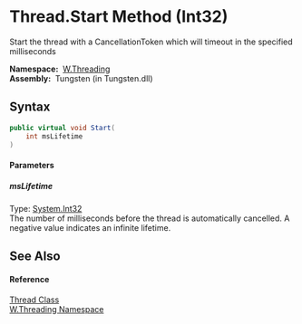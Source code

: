 Thread.Start Method (Int32)
===========================
   Start the thread with a CancellationToken which will timeout in the specified milliseconds

  **Namespace:**  [W.Threading][1]  
  **Assembly:**  Tungsten (in Tungsten.dll)

Syntax
------

```csharp
public virtual void Start(
	int msLifetime
)
```

#### Parameters

##### *msLifetime*
Type: [System.Int32][2]  
The number of milliseconds before the thread is automatically cancelled. A negative value indicates an infinite lifetime.


See Also
--------

#### Reference
[Thread Class][3]  
[W.Threading Namespace][1]  

[1]: ../README.md
[2]: http://msdn.microsoft.com/en-us/library/td2s409d
[3]: README.md